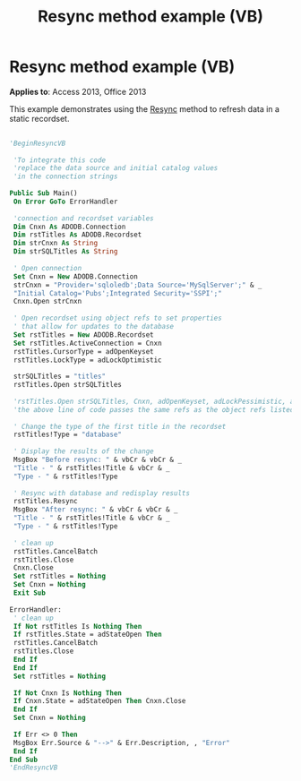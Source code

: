 ﻿---
title: Resync method example (VB)
TOCTitle: Resync method example (VB)
ms:assetid: 831341e9-1aef-cd51-bc49-d3d70fd61471
ms:mtpsurl: https://msdn.microsoft.com/library/JJ249571(v=office.15)
ms:contentKeyID: 48546001
ms.date: 09/18/2015
mtps_version: v=office.15
---

# Resync method example (VB)


**Applies to**: Access 2013, Office 2013

This example demonstrates using the [Resync](resync-method-ado.md) method to refresh data in a static recordset.

```vb 
 
'BeginResyncVB 
 
 'To integrate this code 
 'replace the data source and initial catalog values 
 'in the connection strings 
 
Public Sub Main() 
 On Error GoTo ErrorHandler 
 
 'connection and recordset variables 
 Dim Cnxn As ADODB.Connection 
 Dim rstTitles As ADODB.Recordset 
 Dim strCnxn As String 
 Dim strSQLTitles As String 
 
 ' Open connection 
 Set Cnxn = New ADODB.Connection 
 strCnxn = "Provider='sqloledb';Data Source='MySqlServer';" & _ 
 "Initial Catalog='Pubs';Integrated Security='SSPI';" 
 Cnxn.Open strCnxn 
 
 ' Open recordset using object refs to set properties 
 ' that allow for updates to the database 
 Set rstTitles = New ADODB.Recordset 
 Set rstTitles.ActiveConnection = Cnxn 
 rstTitles.CursorType = adOpenKeyset 
 rstTitles.LockType = adLockOptimistic 
 
 strSQLTitles = "titles" 
 rstTitles.Open strSQLTitles 
 
 'rstTitles.Open strSQLTitles, Cnxn, adOpenKeyset, adLockPessimistic, adCmdTable 
 'the above line of code passes the same refs as the object refs listed above 
 
 ' Change the type of the first title in the recordset 
 rstTitles!Type = "database" 
 
 ' Display the results of the change 
 MsgBox "Before resync: " & vbCr & vbCr & _ 
 "Title - " & rstTitles!Title & vbCr & _ 
 "Type - " & rstTitles!Type 
 
 ' Resync with database and redisplay results 
 rstTitles.Resync 
 MsgBox "After resync: " & vbCr & vbCr & _ 
 "Title - " & rstTitles!Title & vbCr & _ 
 "Type - " & rstTitles!Type 
 
 ' clean up 
 rstTitles.CancelBatch 
 rstTitles.Close 
 Cnxn.Close 
 Set rstTitles = Nothing 
 Set Cnxn = Nothing 
 Exit Sub 
 
ErrorHandler: 
 ' clean up 
 If Not rstTitles Is Nothing Then 
 If rstTitles.State = adStateOpen Then 
 rstTitles.CancelBatch 
 rstTitles.Close 
 End If 
 End If 
 Set rstTitles = Nothing 
 
 If Not Cnxn Is Nothing Then 
 If Cnxn.State = adStateOpen Then Cnxn.Close 
 End If 
 Set Cnxn = Nothing 
 
 If Err <> 0 Then 
 MsgBox Err.Source & "-->" & Err.Description, , "Error" 
 End If 
End Sub 
'EndResyncVB 
```

